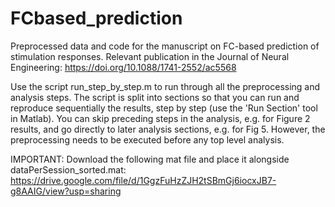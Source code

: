 # FCbased_prediction
Preprocessed data and code for the manuscript on FC-based prediction of stimulation responses.
Relevant publication in the Journal of Neural Engineering: https://doi.org/10.1088/1741-2552/ac5568

Use the script run_step_by_step.m to run through all the preprocessing and analysis steps.
The script is split into sections so that you can run and reproduce sequentially the results, step by step (use the 'Run Section' tool in Matlab).
You can skip preceding steps in the analysis, e.g. for Figure 2 results, and go directly to later analysis sections, e.g. for Fig 5.
However, the preprocessing needs to be executed before any top level analysis.

IMPORTANT: Download the following mat file and place it alongside dataPerSession_sorted.mat:
https://drive.google.com/file/d/1GgzFuHzZJH2tSBmGj6iocxJB7-g8AAIG/view?usp=sharing

